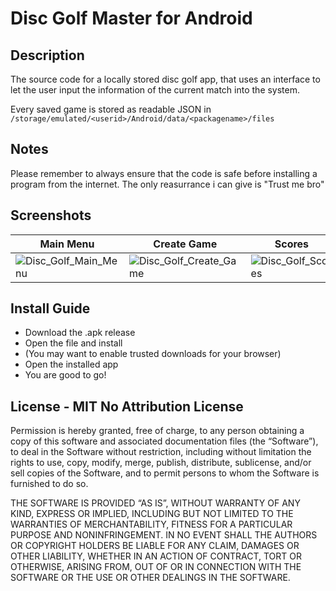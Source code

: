 # Disc Golf Master for Android
## Description
The source code for a locally stored disc golf app, that uses an interface to let the user input the information of the current match into the system.

Every saved game is stored as readable JSON in ```/storage/emulated/<userid>/Android/data/<packagename>/files```

## Notes
Please remember to always ensure that the code is safe before installing a program from the internet. The only reasurrance i can give is "Trust me bro"

## Screenshots
| Main Menu  | Create Game | Scores |
| ------------- | ------------- | ------------- | 
| ![Disc_Golf_Main_Menu](https://github.com/user-attachments/assets/a43b9c70-3e7d-42dc-812a-82d70eadd98d)  | ![Disc_Golf_Create_Game](https://github.com/user-attachments/assets/1933e1b5-0b9e-4884-9715-7b7b75c268c9)  | ![Disc_Golf_Scores](https://github.com/user-attachments/assets/b767e21c-d6e7-4245-b619-ddbd88a6e8b6) |

## Install Guide
- Download the .apk release
- Open the file and install
- (You may want to enable trusted downloads for your browser)
- Open the installed app
- You are good to go!

## License - MIT No Attribution License
Permission is hereby granted, free of charge, to any person obtaining a copy of this software and associated documentation files (the “Software”), to deal in the Software without restriction, including without limitation the rights to use, copy, modify, merge, publish, distribute, sublicense, and/or sell copies of the Software, and to permit persons to whom the Software is furnished to do so.

THE SOFTWARE IS PROVIDED “AS IS”, WITHOUT WARRANTY OF ANY KIND, EXPRESS OR IMPLIED, INCLUDING BUT NOT LIMITED TO THE WARRANTIES OF MERCHANTABILITY, FITNESS FOR A PARTICULAR PURPOSE AND NONINFRINGEMENT. IN NO EVENT SHALL THE AUTHORS OR COPYRIGHT HOLDERS BE LIABLE FOR ANY CLAIM, DAMAGES OR OTHER LIABILITY, WHETHER IN AN ACTION OF CONTRACT, TORT OR OTHERWISE, ARISING FROM, OUT OF OR IN CONNECTION WITH THE SOFTWARE OR THE USE OR OTHER DEALINGS IN THE SOFTWARE.
